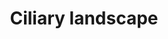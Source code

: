 ---
annotations:
- type: Disease Ontology
  value: ciliopathy
- type: Pathway Ontology
  value: transport pathway
authors:
- Fehrhart
- Khanspers
description: Ciliary landscape pathway - according to Boldt et al. 2016 - was constructed
  using the results of affinity proteomics for 217 proteins with known or suspected
  involvement in ciliary function, resulting in a landscape of 1319 proteins and 4905
  interactions of which the most important are shown here (derived from Figure 1).
  Ciliary function is impaired in a wide spectrum of diseases (ciliopathies) including
  polycystic kidney disease, Usher syndrome, Bardet-Biedl syndrome, Meckel-Gruber
  syndrome, and Jeune syndrome.
last-edited: 2018-12-11
organisms:
- Homo sapiens
redirect_from:
- /index.php/Pathway:WP4352
- /instance/WP4352
schema-jsonld:
- '@context': https://schema.org/
  '@id': https://wikipathways.github.io/pathways/WP4352.html
  '@type': Dataset
  creator:
    '@type': Organization
    name: WikiPathways
  description: Ciliary landscape pathway - according to Boldt et al. 2016 - was constructed
    using the results of affinity proteomics for 217 proteins with known or suspected
    involvement in ciliary function, resulting in a landscape of 1319 proteins and
    4905 interactions of which the most important are shown here (derived from Figure
    1). Ciliary function is impaired in a wide spectrum of diseases (ciliopathies)
    including polycystic kidney disease, Usher syndrome, Bardet-Biedl syndrome, Meckel-Gruber
    syndrome, and Jeune syndrome.
  keywords:
  - ANKS6
  - MCM2
  - VIM
  - ANKS3
  - TFAP2A
  - MYL6
  - ARMC8
  - MCM4
  - TFAP2E
  - TBC1D4
  - IQGAP1
  - EXOSC2
  - IFT57
  - LRPPRC
  - PSMC6
  - RALB
  - IFT43
  - IFT81
  - WDR26
  - CD2BP2
  - CTNNB1
  - CEP290
  - NEFM
  - BBS5
  - PGRMC2
  - TIPRL
  - USH1C
  - NEK8
  - TTC26
  - EXOSC4
  - RABEP2
  - EFHC2
  - COPS7A
  - EXOC6B
  - NDUFA5
  - IQCB1
  - COPS2
  - DYNLL1
  - AFG3L2
  - CNOT10
  - TMED1
  - NINL
  - EXOC8
  - GID8
  - CAMK2A
  - PSMD7
  - 'TCEB2 '
  - IFT122
  - MFAP1
  - CNOT6L
  - NDUFA9
  - TSSC1
  - MKLN1
  - GID4
  - CEP170
  - RAC1
  - LSM4
  - MYL6B
  - UBE2H
  - NUP133
  - EXOC5
  - CTBP2
  - DYNC1H1
  - RMND5A
  - MSH2
  - DYNC1LI1
  - LZTFL1
  - HSPB11
  - YPEL5
  - WNK1
  - ARFGAP3
  - TCTEX1D2
  - NUDC
  - RNGTT
  - MAPRE2
  - TFAP2C
  - MCM9
  - CNOT1
  - NEFL
  - PSMD13
  - YAP1
  - BBS7
  - SNRPB2
  - TRAF3IP1
  - RHBDD2
  - BBS4
  - RPGR
  - NFKB1
  - TFAP2B
  - AGPAT2
  - EXOSC7
  - EHBP1
  - IFT74
  - IFT20
  - CCDC40
  - WDR34
  - XPNPEP3
  - PSMD8
  - UQCC1
  - RAB8A
  - CLUAP1
  - CDR2
  - ZMYND19
  - WDR60
  - CTSA
  - AAR2
  - NME8
  - IFT52
  - VAPB
  - VPS4A
  - WHRN
  - WEE1
  - ARL8B
  - CEP97
  - FUZ
  - MCM7
  - IFT140
  - DOCK5
  - CDH23
  - EXOC7
  - TFAP2D
  - COPS6
  - LCN2
  - EXOC2
  - COX6C
  - SNAP29
  - UBE2D2
  - DYNLL2
  - EHD3
  - PSMD12
  - DNPEP
  - MAEA
  - COPS4
  - COPS1
  - EFTUD2
  - IFT88
  - GDI1
  - RANBP10
  - RMND5B
  - DGKE
  - DYNLT3
  - RAB21
  - MCM10
  - RQCD1
  - CALM1
  - COPS7B
  - GLA
  - RAB14
  - MCM8
  - STOM
  - COPS8
  - HDAC2
  - ZYG11B
  - IQGAP3
  - SMC4
  - INTU
  - MCM6
  - BBS2
  - GLB1
  - SPATA7
  - H3F3A
  - EXOC1
  - BBIP1
  - NUP88
  - ERF
  - DDX5
  - NEK7
  - DCAF7
  - IQGAP2
  - ACSL3
  - CLT
  - IFT46
  - CREBBP
  - IFT22
  - MCM3
  - TNKS1BP1
  - DYNLT1
  - TTC30B
  - AIMP1
  - HDAC1
  - EIF5B
  - TTC30A
  - IFT172
  - RB1
  - TTC8
  - RAB2A
  - EXOC6
  - APMAP
  - APC
  - LCA5
  - CBS
  - ECHS1
  - ARHGDIA
  - COPS5
  - IFT27
  - DYNLRB2
  - DCAF11
  - RAB3IL1
  - RANBP9
  - EXOSC9
  - DYNC1I2
  - DYNLRB1
  - IFT80
  - HTRA2
  - MCM5
  - EXOC3
  - EXOC4
  - BBS1
  - PSMC4
  - DVL3
  - BBS9
  - MKS1
  - SSNA1
  - RBM14
  - POM121
  - COPS3
  - PAFAH1B1
  license: CC0
  name: Ciliary landscape
seo: CreativeWork
title: Ciliary landscape
wpid: WP4352
---